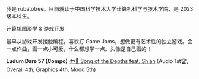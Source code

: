 我是 rubatotree。目前就读于中国科学技术大学计算机科学与技术学院，是 2023 级本科生。

计算机图形学 & 游戏开发

最早从游戏开发接触编程，喜欢打 Game Jams，想做更有艺术性的独立游戏。会一点作曲，画一点小可爱，什么都想学一点。头像是自己画的！

**Ludum Dare 57 (Compo)**   [🐟🫧 Song of the Depths feat. Shian](https://ldjam.com/events/ludum-dare/57/song-of-the-depths-feat-shian) (Audio 1st🏆, Overall 4th, Graphics 4th, Mood 5th)
